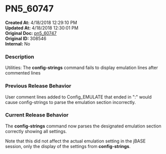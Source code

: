 # PN5_60747

**Created At:** 4/18/2018 12:29:10 PM  
**Updated At:** 4/18/2018 12:30:01 PM  
**Original Doc:** [pn5_60747](https://docs.jbase.com/release-notes/pn5_60747)  
**Original ID:** 308546  
**Internal:** No  


### Description

Utilities: The **config-strings** command fails to display emulation lines after commented lines



### Previous Release Behavior

User comment lines added to Config\_EMULATE that ended in ":" would cause config-strings to parse the emulation section incorrectly.



### Current Release Behavior

The **config-strings** command now parses the designated emulation section correctly showing all settings.

Note that this did not affect the actual emulation setting in the jBASE session, only the display of the settings from **config-strings**.

